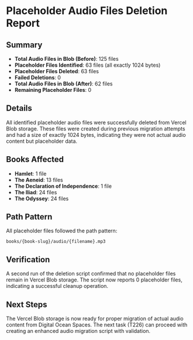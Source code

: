 # Placeholder Audio Files Deletion Report

## Summary
- **Total Audio Files in Blob (Before)**: 125 files
- **Placeholder Files Identified**: 63 files (all exactly 1024 bytes)
- **Placeholder Files Deleted**: 63 files
- **Failed Deletions**: 0
- **Total Audio Files in Blob (After)**: 62 files
- **Remaining Placeholder Files**: 0

## Details
All identified placeholder audio files were successfully deleted from Vercel Blob storage. These files were created during previous migration attempts and had a size of exactly 1024 bytes, indicating they were not actual audio content but placeholder data.

## Books Affected
- **Hamlet**: 1 file
- **The Aeneid**: 13 files
- **The Declaration of Independence**: 1 file
- **The Iliad**: 24 files
- **The Odyssey**: 24 files

## Path Pattern
All placeholder files followed the path pattern:
```
books/{book-slug}/audio/{filename}.mp3
```

## Verification
A second run of the deletion script confirmed that no placeholder files remain in Vercel Blob storage. The script now reports 0 placeholder files, indicating a successful cleanup operation.

## Next Steps
The Vercel Blob storage is now ready for proper migration of actual audio content from Digital Ocean Spaces. The next task (T226) can proceed with creating an enhanced audio migration script with validation.